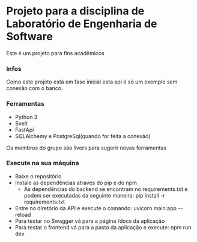 # Projeto para a disciplina de Laboratório de Engenharia de Software
Este é um projeto para fins acadêmicos
### Infos
Como este projeto está em fase inicial esta api é só um exemplo sem conexão com o banco.
### Ferramentas
- Python 3
- Svelt
- FastApi
- SQLAlchemy e PostgreSql(quando for feita a conexão)

Os membros do grupo são livers para sugerir novas ferramentas


### Execute na sua máquina
- Baixe o repositório
- Instale as dependências através do pip e do npm
  - As dependências do backend se encontram no requirements.txt e podem ser executadas da seguinte maneira: pip install -r requirements.txt
- Entre no diretório da API e execute o comando: uvicorn main:app --reload
- Para testar no Swagger vá para a página /docs da aplicação
- Para testar o frontend vá para a pasta da aplicação e execute: npm run dev
